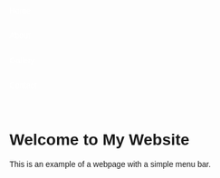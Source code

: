 <!DOCTYPE html>
<html lang="en">
<head>
  <meta charset="UTF-8">
  <meta name="viewport" content="width=device-width, initial-scale=1.0">
  <title>Website with Menu Bar</title>
  <style>
    /* Basic styling for the body */
    body {
      font-family: Arial, sans-serif;
      margin: 0;
      padding: 0;
    }

    /* Styling for the navigation bar */
    .navbar {
      background-color: #333; /* Dark background */
      overflow: hidden; /* Clear floats */
      display: flex; /* Use flexbox for layout */
      padding: 0 10px;
    }

    /* Style for the navigation links */
    .navbar a {
      color: white; /* White text */
      text-decoration: none; /* Remove underline */
      padding: 14px 20px; /* Add some padding */
      display: block;
    }

    /* Hover effect for links */
    .navbar a:hover {
      background-color: #575757; /* Gray background on hover */
    }

    /* Add responsiveness: stack links on smaller screens */
    @media screen and (max-width: 600px) {
      .navbar {
        flex-direction: column; /* Stack the links vertically */
      }
    }
  </style>
</head>
<body>
  <!-- Menu Bar -->
  <div class="navbar">
    <a href="#home">Home</a>
    <a href="#about">About</a>
    <a href="#gallery">Gallery</a>
    <a href="#contact">Contact</a>
  </div>

  <!-- Page Content -->
  <div style="padding: 20px;">
    <h1>Welcome to My Website</h1>
    <p>This is an example of a webpage with a simple menu bar.</p>
  </div>
</body>
</html>

